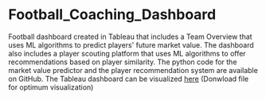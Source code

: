 # Football_Coaching_Dashboard
Football dashboard created in Tableau that includes a Team Overview that uses ML algorithms to predict players' future market value. The dashboard also includes a player scouting platform that uses ML algorithms  to offer recommendations based on player similarity. The python code for the market value predictor and the player recommendation system are available on GitHub. The Tableau dashboard can be visualized [here](https://public.tableau.com/app/profile/daniel.andrade5878/viz/FootballDashboard_17425254712750/Homepage?publish=yes) (Donwload file for optimum visualization)
